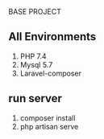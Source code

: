 BASE PROJECT
## All Environments 
1) PHP 7.4
2) Mysql 5.7
3) Laravel-composer
## run server
1) composer install
2) php artisan serve
